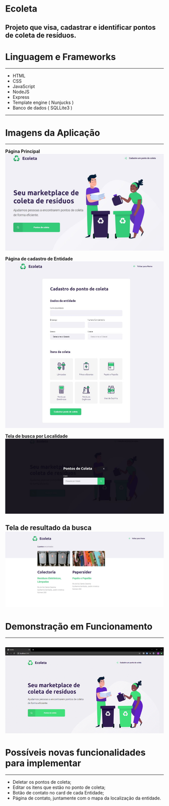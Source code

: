 # Ecoleta
 Projeto que visa, cadastrar e identificar pontos de coleta de resíduos.
---

# Linguagem e Frameworks
---
* HTML
* CSS
* JavaScript
* NodeJS
* Express
* Template engine ( Nunjucks )
* Banco de dados ( SQLLite3 )

---
# Imagens da Aplicação 
---
**Página Principal**
![Main-page](./Main-page.JPG)

**Página de cadastro de Entidade**
![Registration-page](./Registration-page.JPG)

**Tela de busca por Localidade**
![Screen-search](./Screen-search.JPG)

**Tela de resultado da busca**
![Search-page](./Search-page.JPG)
---

# Demonstração em Funcionamento
---
![Ecoleta](./Ecoleta.gif)
---
# Possíveis novas funcionalidades para implementar
---
* Deletar os pontos de coleta;
* Editar os itens que estão no ponto de coleta;
* Botão de contato no card de cada Entidade;
* Página de contato, juntamente com o mapa da localização da entidade.